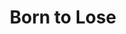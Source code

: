 ---
title: Born to Lose

menus: header
layout: about-member

cards_main:
 - preset: games_list
 - preset: related_images
   limit: 9
---